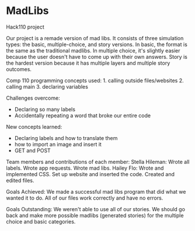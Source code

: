 # MadLibs
Hack110 project

Our project is a remade version of mad libs. It consists of three simulation types: the basic, multiple-choice, and story versions. In basic, the format is the same as the traditional madlibs. In multiple choice, it's slightly easier because the user doesn't have to come up with their own answers. Story is the hardest version because it has multiple layers and multiple story outcomes.

Comp 110 programming concepts used:
    1. calling outside files/websites
    2. calling main
    3. declaring variables

Challenges overcome:
- Declaring so many labels
- Accidentally repeating a word that broke our entire code

New concepts learned:
- Declaring labels and how to translate them
- how to import an image and insert it
- GET and POST

Team members and contributions of each member:
Stella Hileman:
    Wrote all labels. Wrote app requests. Wrote mad libs.
Hailey Flo:
    Wrote and implemented CSS. Set up website and inserted the code. Created and edited files.

Goals Achieved:
    We made a successful mad libs program that did what we wanted it to do. All of our files work correctly and have no errors.

Goals Outstanding: 
    We weren't able to use all of our stories. We should go back and make more possible madlibs (generated stories) for the multiple choice and basic categories.
